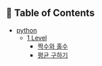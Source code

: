 ## :memo: Table of Contents

- [python](#python)
  - [1 Level](https://github.com/hyunsu4020/programmers/tree/main/1%20Level)
    - [짝수와 홀수](https://github.com/hyunsu4020/programmers/blob/main/1%20Level/12937.py)
    - [평균 구하기](https://github.com/hyunsu4020/programmers/blob/main/1%20Level/12944.py)
